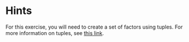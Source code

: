 # Hints

For this exercise, you will need to create a set of factors using tuples.
For more information on tuples, see [this link](<https://msdn.microsoft.com/en-us/library/system.tuple(v=vs.110).aspx>).
